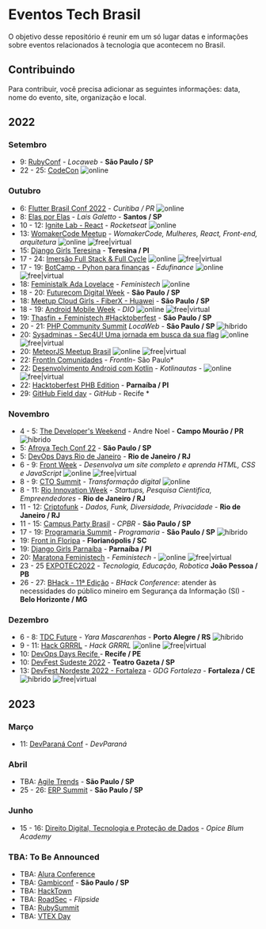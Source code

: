 # Eventos Tech Brasil

O objetivo desse repositório é reunir em um só lugar datas e informações sobre eventos relacionados à tecnologia que acontecem no Brasil.

## Contribuindo

Para contribuir, você precisa adicionar as seguintes informações: data, nome do evento, site, organização e local.

## 2022

### Setembro

* 9: [RubyConf](https://www.rubyconf.com.br/) - *Locaweb* - **São Paulo / SP**
* 22 - 25: [CodeCon](https://www.codecon.dev/) ![online](https://img.shields.io/static/v1?label=&message=online&color=green)

### Outubro

* 6: [Flutter Brasil Conf 2022](https://gdg.community.dev/events/details/google-gdg-curitiba-presents-flutter-brasil-conf-2022/) - *Curitiba / PR* ![online](https://img.shields.io/static/v1?label=&message=online&color=green)
* 8: [Elas por Elas](https://www.sympla.com.br/evento/elas-por-elas/1709612?lang=PT) - *Lais Galetto* - **Santos / SP**
* 10 - 12: [Ignite Lab - React](https://lp.rocketseat.com.br/inscricao/ignite-lab) - *Rocketseat* ![online](https://img.shields.io/static/v1?label=&message=online&color=green)
* 13: [WomakerCode Meetup](https://www.youtube.com/watch?v=sIg9KJk-jOY) - *WomakerCode, Mulheres, React, Front-end, arquitetura* ![online](https://img.shields.io/static/v1?label=&message=online&color=green)  ![free|virtual](https://img.shields.io/static/v1?label=&message=free|virtual&color=lightblue)
* 15: [Django Girls Teresina](https://djangogirls.org/en/teresina/) - **Teresina / PI**
* 17 - 24: [Imersão Full Stack & Full Cycle](https://imersao.fullcycle.com.br) ![online](https://img.shields.io/static/v1?label=&message=online&color=green) ![free|virtual](https://img.shields.io/static/v1?label=&message=free|virtual&color=lightblue)
* 17 - 19: [BotCamp - Pyhon para finanças](https://lp.edufinance.com.br/botcamp/?fbclid=IwAR0YnpT1if5q9NMOFs-DluwWEEdEKPc7-e_GzZCuH3EgJkdMCsNJ5EPtHO0) - *Edufinance* ![online](https://img.shields.io/static/v1?label=&message=online&color=green) ![free|virtual](https://img.shields.io/static/v1?label=&message=free|virtual&color=lightblue)
* 18: [Feministalk Ada Lovelace](https://www.twitch.tv/morgannadev) - *Feministech* ![online](https://img.shields.io/static/v1?label=&message=online&color=green)
* 18 - 20: [Futurecom Digital Week](https://www.futurecom.com.br/pt/home.html) - **São Paulo / SP**
* 18: [Meetup Cloud Girls - FiberX - Huawei](https://www.eventbrite.com.br/e/cloud-girls-presencial-fiberx-huawei-tickets-432490519787) - **São Paulo / SP**
* 18 - 19: [Android Mobile Week](https://lp.dio.me/ds-android-mobile-week/) - *DIO* ![online](https://img.shields.io/static/v1?label=&message=online&color=green) ![free|virtual](https://img.shields.io/static/v1?label=&message=free|virtual&color=lightblue)
* 19: [Thasfin + Feministech #Hacktoberfest](https://www.meetup.com/pt-BR/thasfin/events/288750105/) - **São Paulo / SP**
* 20 - 21: [PHP Community Summit](https://php.locaweb.com.br/) *LocaWeb* - **São Paulo / SP** ![híbrido](https://img.shields.io/static/v1?label=&message=h%C3%ADbrido&color=blue)
* 20: [Sysadminas -  Sec4U! Uma jornada em busca da sua flag](https://www.meetup.com/pt-BR/sysadminas/events/288562412/) ![online](https://img.shields.io/static/v1?label=&message=online&color=green) ![free|virtual](https://img.shields.io/static/v1?label=&message=free|virtual&color=lightblue)
* 20: [MeteorJS Meetup Brasil](https://www.meetup.com/pt-BR/meteor-brasil/) ![online](https://img.shields.io/static/v1?label=&message=online&color=green) ![free|virtual](https://img.shields.io/static/v1?label=&message=free|virtual&color=lightblue)
* 22: [FrontIn Comunidades](https://www.sympla.com.br/evento/frontin-comunidades-2022/1713603) - *FrontIn*- São Paulo*
* 22: [Desenvolvimento Android com Kotlin](https://kotlinautas.dev/evento/) - *Kotlinautas* - ![online](https://img.shields.io/static/v1?label=&message=online&color=green) ![free|virtual](https://img.shields.io/static/v1?label=&message=free|virtual&color=lightblue)
* 22: [Hacktoberfest PHB Edition](https://gdg.community.dev/events/details/google-gdg-parnaiba-presents-hacktoberfest-phb-edition/) - **Parnaíba / PI**
* 29: [GitHub Field day](https://githubfieldday.com/brazil2022/) - *GitHub* - Recife *

### Novembro

* 4 - 5: [The Developer's Weekend](https://weekend.developerslife.tech/) - Andre Noel - **Campo Mourão / PR** ![híbrido](https://img.shields.io/static/v1?label=&message=h%C3%ADbrido&color=blue)
* 5: [Afroya Tech Conf 22](https://www.afroyatechconf.com.br/) - **São Paulo / SP**
* 5: [DevOps Days Rio de Janeiro](https://devopsdays.org/events/2022-rio-de-janeiro/welcome/) - **Rio de Janeiro / RJ**
* 6 - 9: [Front Week](https://materiais.horadecodar.com.br/front-week?fbclid=IwAR1T_X10F2sAJV3-W4nCC5cydK7PdmzJAlzoUmexeSoU7XmjEQXTrwYxC-E) - *Desenvolva um site completo e aprenda HTML, CSS e JavaScript* ![online](https://img.shields.io/static/v1?label=&message=online&color=green) ![free|virtual](https://img.shields.io/static/v1?label=&message=free|virtual&color=lightblue)
* 8 - 9: [CTO Summit](https://ctosummit.com.br/) - *Transformação digital* ![online](https://img.shields.io/static/v1?label=&message=online&color=green)
* 8 - 11: [Rio Innovation Week](https://rioinnovationweek.com.br/) - *Startups, Pesquisa Cientifica, Empreendedores* - **Rio de Janeiro / RJ**
* 11 - 12: [Criptofunk](https://criptofunk.org/2022-2/) - *Dados, Funk, Diversidade, Privacidade* - **Rio de Janeiro / RJ**
* 11 - 15: [Campus Party Brasil](https://brasil.campus-party.org/) - *CPBR* - **São Paulo / SP**
* 17 - 19: [Programaria Summit](https://vamosjuntes.programaria.org/summit2022) - *Programaria* - **São Paulo / SP** ![híbrido](https://img.shields.io/static/v1?label=&message=h%C3%ADbrido&color=blue)
* 19: [Front in Floripa](https://frontin.floripa.br/) - **Florianópolis / SC**
* 19: [Django Girls Parnaíba](https://djangogirls.org/en/parnaiba/) - **Parnaíba / PI**
* 20: [Maratona Feministech](https://feministech.github.io/) - *Feministech* - ![online](https://img.shields.io/static/v1?label=&message=online&color=green) ![free|virtual](https://img.shields.io/static/v1?label=&message=free|virtual&color=lightblue)
* 23 - 25 [EXPOTEC2022](https://www.expotec.org.br/2022/) - *Tecnologia, Educação, Robotica*  **João Pessoa / PB**
* 26 - 27: [BHack - 11ª Edição](https://www.bhack.com.br/) - *BHack Conference*: atender às necessidades do público mineiro em Segurança da Informação (SI) - **Belo Horizonte / MG**
### Dezembro


* 6 - 8: [TDC Future](https://thedevconf.com/tdc/2022/future/) - *Yara Mascarenhas* - **Porto Alegre / RS** ![híbrido](https://img.shields.io/static/v1?label=&message=h%C3%ADbrido&color=blue)
* 9 - 11: [Hack GRRRL](https://hackgrrrl.com/) - _Hack GRRRL_ ![online](https://img.shields.io/static/v1?label=&message=online&color=green) ![free|virtual](https://img.shields.io/static/v1?label=&message=free|virtual&color=lightblue)
* 10: [DevOps Days Recife ](https://devopsdays.org/events/2022-recife/welcome/) - **Recife / PE** 
* 10: [DevFest Sudeste 2022](https://gdg.community.dev/events/details/google-gdg-sao-paulo-presents-devfest-sudeste-2022/) - **Teatro Gazeta / SP**
* 13: [DevFest Nordeste 2022 - Fortaleza](https://gdg.community.dev/events/details/google-gdg-fortaleza-presents-devfest-nordeste-2022/) - *GDG Fortaleza* - **Fortaleza / CE**  ![híbrido](https://img.shields.io/static/v1?label=&message=h%C3%ADbrido&color=blue) ![free|virtual](https://img.shields.io/static/v1?label=&message=free|virtual&color=lightblue)


## 2023

### Março

* 11: [DevParaná Conf](https://www.devleaders.com.br/) - *DevParaná*

### Abril

* TBA: [Agile Trends](https://agiletrendsbr.com/) - **São Paulo / SP**
* 25 - 26: [ERP Summit](https://www.erpsummit.com.br/) - **São Paulo / SP**

### Junho

* 15 - 16: [Direito Digital, Tecnologia e Proteção de Dados](https://cddtpd.com.br) - *Opice Blum Academy*

### TBA: To Be Announced

* TBA: [Alura Conference](https://www.devleaders.com.br/)
* TBA: [Gambiconf](https://gambiconf.dev/) - **São Paulo / SP**
* TBA: [HackTown](https://hacktown.com.br/)
* TBA: [RoadSec](https://www.roadsec.com.br/) - *Flipside*
* TBA: [RubySummit](https://ruby.com.br/)
* TBA: [VTEX Day](https://vtexday.vtex.com/)
